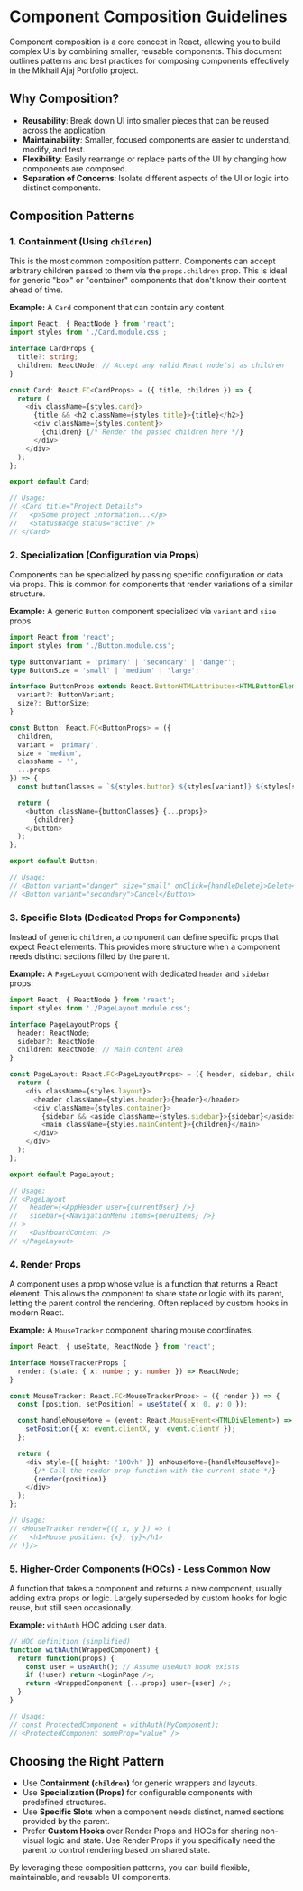 # Component Composition Guidelines

Component composition is a core concept in React, allowing you to build complex UIs by combining smaller, reusable components. This document outlines patterns and best practices for composing components effectively in the Mikhail Ajaj Portfolio project.

## Why Composition?

-   **Reusability**: Break down UI into smaller pieces that can be reused across the application.
-   **Maintainability**: Smaller, focused components are easier to understand, modify, and test.
-   **Flexibility**: Easily rearrange or replace parts of the UI by changing how components are composed.
-   **Separation of Concerns**: Isolate different aspects of the UI or logic into distinct components.

## Composition Patterns

### 1. Containment (Using `children`)

This is the most common composition pattern. Components can accept arbitrary children passed to them via the `props.children` prop. This is ideal for generic "box" or "container" components that don't know their content ahead of time.

**Example:** A `Card` component that can contain any content.

```typescript
import React, { ReactNode } from 'react';
import styles from './Card.module.css';

interface CardProps {
  title?: string;
  children: ReactNode; // Accept any valid React node(s) as children
}

const Card: React.FC<CardProps> = ({ title, children }) => {
  return (
    <div className={styles.card}>
      {title && <h2 className={styles.title}>{title}</h2>}
      <div className={styles.content}>
        {children} {/* Render the passed children here */}
      </div>
    </div>
  );
};

export default Card;

// Usage:
// <Card title="Project Details">
//   <p>Some project information...</p>
//   <StatusBadge status="active" />
// </Card>
```

### 2. Specialization (Configuration via Props)

Components can be specialized by passing specific configuration or data via props. This is common for components that render variations of a similar structure.

**Example:** A generic `Button` component specialized via `variant` and `size` props.

```typescript
import React from 'react';
import styles from './Button.module.css';

type ButtonVariant = 'primary' | 'secondary' | 'danger';
type ButtonSize = 'small' | 'medium' | 'large';

interface ButtonProps extends React.ButtonHTMLAttributes<HTMLButtonElement> {
  variant?: ButtonVariant;
  size?: ButtonSize;
}

const Button: React.FC<ButtonProps> = ({
  children,
  variant = 'primary',
  size = 'medium',
  className = '',
  ...props
}) => {
  const buttonClasses = `${styles.button} ${styles[variant]} ${styles[size]} ${className}`;

  return (
    <button className={buttonClasses} {...props}>
      {children}
    </button>
  );
};

export default Button;

// Usage:
// <Button variant="danger" size="small" onClick={handleDelete}>Delete</Button>
// <Button variant="secondary">Cancel</Button>
```

### 3. Specific Slots (Dedicated Props for Components)

Instead of generic `children`, a component can define specific props that expect React elements. This provides more structure when a component needs distinct sections filled by the parent.

**Example:** A `PageLayout` component with dedicated `header` and `sidebar` props.

```typescript
import React, { ReactNode } from 'react';
import styles from './PageLayout.module.css';

interface PageLayoutProps {
  header: ReactNode;
  sidebar?: ReactNode;
  children: ReactNode; // Main content area
}

const PageLayout: React.FC<PageLayoutProps> = ({ header, sidebar, children }) => {
  return (
    <div className={styles.layout}>
      <header className={styles.header}>{header}</header>
      <div className={styles.container}>
        {sidebar && <aside className={styles.sidebar}>{sidebar}</aside>}
        <main className={styles.mainContent}>{children}</main>
      </div>
    </div>
  );
};

export default PageLayout;

// Usage:
// <PageLayout
//   header={<AppHeader user={currentUser} />}
//   sidebar={<NavigationMenu items={menuItems} />}
// >
//   <DashboardContent />
// </PageLayout>
```

### 4. Render Props

A component uses a prop whose value is a function that returns a React element. This allows the component to share state or logic with its parent, letting the parent control the rendering. Often replaced by custom hooks in modern React.

**Example:** A `MouseTracker` component sharing mouse coordinates.

```typescript
import React, { useState, ReactNode } from 'react';

interface MouseTrackerProps {
  render: (state: { x: number; y: number }) => ReactNode;
}

const MouseTracker: React.FC<MouseTrackerProps> = ({ render }) => {
  const [position, setPosition] = useState({ x: 0, y: 0 });

  const handleMouseMove = (event: React.MouseEvent<HTMLDivElement>) => {
    setPosition({ x: event.clientX, y: event.clientY });
  };

  return (
    <div style={{ height: '100vh' }} onMouseMove={handleMouseMove}>
      {/* Call the render prop function with the current state */}
      {render(position)}
    </div>
  );
};

// Usage:
// <MouseTracker render={({ x, y }) => (
//   <h1>Mouse position: {x}, {y}</h1>
// )}/>
```

### 5. Higher-Order Components (HOCs) - Less Common Now

A function that takes a component and returns a new component, usually adding extra props or logic. Largely superseded by custom hooks for logic reuse, but still seen occasionally.

**Example:** `withAuth` HOC adding user data.

```typescript
// HOC definition (simplified)
function withAuth(WrappedComponent) {
  return function(props) {
    const user = useAuth(); // Assume useAuth hook exists
    if (!user) return <LoginPage />;
    return <WrappedComponent {...props} user={user} />;
  }
}

// Usage:
// const ProtectedComponent = withAuth(MyComponent);
// <ProtectedComponent someProp="value" />
```

## Choosing the Right Pattern

-   Use **Containment (`children`)** for generic wrappers and layouts.
-   Use **Specialization (Props)** for configurable components with predefined structures.
-   Use **Specific Slots** when a component needs distinct, named sections provided by the parent.
-   Prefer **Custom Hooks** over Render Props and HOCs for sharing non-visual logic and state. Use Render Props if you specifically need the parent to control rendering based on shared state.

By leveraging these composition patterns, you can build flexible, maintainable, and reusable UI components.